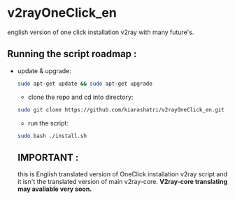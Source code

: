 # v2rayOneClick_en
english version of one click installation v2ray with many future's.


## Running the script roadmap :

- update & upgrade:

  ```bash
  sudo apt-get update && sudo apt-get upgrade
  ```
  
  
  - clone the repo and cd into directory:

  ```bash
  sudo git clone https://github.com/kiarashatri/v2rayOneClick_en.git && cd v2rayOneClick_en
  ```
  
  - run the script:

  ```bash
  sudo bash ./install.sh
  ```
  
  ## IMPORTANT :
    this is English translated version of OneClick installation v2ray script and it isn't the translated version of main v2ray-core.
    **V2ray-core translating may avaliable very soon.**
